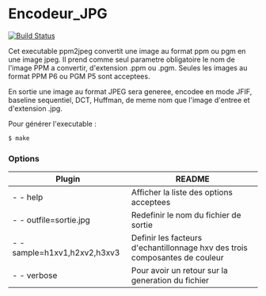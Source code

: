 # Encodeur_JPG

[![Build Status](https://travis-ci.org/joemccann/dillinger.svg?branch=master)](https://travis-ci.org/joemccann/dillinger)

Cet executable ppm2jpeg convertit une image au format ppm ou pgm en une image jpeg.
Il prend comme seul parametre obligatoire le nom de l'image PPM a convertir, d'extension .ppm ou .pgm. Seules les images au format PPM P6 ou PGM P5 sont acceptees.

En sortie une image au format JPEG sera generee, encodee en mode JFIF, baseline sequentiel, DCT, Huffman, de meme nom que l'image d'entree et d'extension .jpg.

Pour générer l'executable :

```sh
$ make
```

### Options

| Plugin | README |
| ------ | ------ |
| - - help | Afficher la liste des options acceptees |
| - - outfile=sortie.jpg | Redefinir le nom du fichier de sortie |
| - - sample=h1xv1,h2xv2,h3xv3 | Definir les facteurs d'echantillonnage hxv des trois composantes de couleur |
| - - verbose | Pour avoir un retour sur la generation du fichier |

